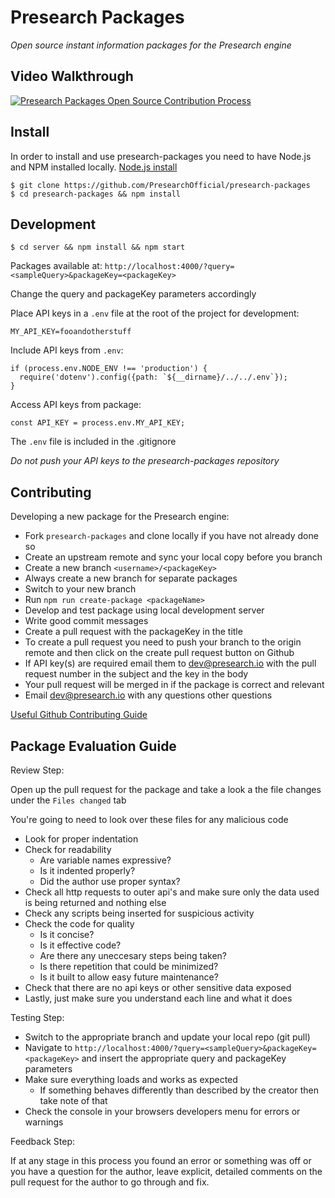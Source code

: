 # Presearch Packages

*Open source instant information packages for the Presearch engine*

## Video Walkthrough

[![Presearch Packages Open Source Contribution Process](https://img.youtube.com/vi/xLNFI12Vdas/0.jpg)](https://www.youtube.com/watch?v=xLNFI12Vdas)

## Install

In order to install and use presearch-packages you need to have Node.js and NPM installed locally. [Node.js install](https://nodejs.org/en/download/)

```
$ git clone https://github.com/PresearchOfficial/presearch-packages
$ cd presearch-packages && npm install
```

## Development

```
$ cd server && npm install && npm start
```

Packages available at: `http://localhost:4000/?query=<sampleQuery>&packageKey=<packageKey>`

Change the query and packageKey parameters accordingly

Place API keys in a `.env` file at the root of the project for development:
```
MY_API_KEY=fooandotherstuff
```

Include API keys from `.env`:
```
if (process.env.NODE_ENV !== 'production') {
  require('dotenv').config({path: `${__dirname}/../../.env`});
}
```

Access API keys from package:
```
const API_KEY = process.env.MY_API_KEY;
```

The `.env` file is included in the .gitignore

*Do not push your API keys to the presearch-packages repository*

## Contributing

Developing a new package for the Presearch engine:

- Fork `presearch-packages` and clone locally if you have not already done so
- Create an upstream remote and sync your local copy before you branch
- Create a new branch `<username>/<packageKey>`
- Always create a new branch for separate packages
- Switch to your new branch
- Run `npm run create-package <packageName>`
- Develop and test package using local development server
- Write good commit messages
- Create a pull request with the packageKey in the title
- To create a pull request you need to push your branch to the origin remote and then click on the create pull request button on Github
- If API key(s) are required email them to dev@presearch.io with the pull request number in the subject and the key in the body
- Your pull request will be merged in if the package is correct and relevant
- Email dev@presearch.io with any questions other questions

[Useful Github Contributing Guide](https://akrabat.com/the-beginners-guide-to-contributing-to-a-github-project/)

## Package Evaluation Guide

Review Step:

Open up the pull request for the package and take a look a the file changes under the `Files changed` tab

You're going to need to look over these files for any malicious code

- Look for proper indentation
- Check for readability
  - Are variable names expressive?
  - Is it indented properly?
  - Did the author use proper syntax?
- Check all http requests to outer api's and make sure only the data used is being returned and nothing else
- Check any scripts being inserted for suspicious activity
- Check the code for quality
  - Is it concise?
  - Is it effective code?
  - Are there any uneccesary steps being taken?
  - Is there repetition that could be minimized?
  - Is it built to allow easy future maintenance?
- Check that there are no api keys or other sensitive data exposed
- Lastly, just make sure you understand each line and what it does

Testing Step:

- Switch to the appropriate branch and update your local repo (git pull)
- Navigate to `http://localhost:4000/?query=<sampleQuery>&packageKey=<packageKey>` and insert the appropriate query and packageKey parameters
- Make sure everything loads and works as expected
  - If something behaves differently than described by the creator then take note of that
- Check the console in your browsers developers menu for errors or warnings

Feedback Step:

If at any stage in this process you found an error or something was off or you have a question for the author, leave explicit, detailed comments on the pull request for the author to go through and fix.


